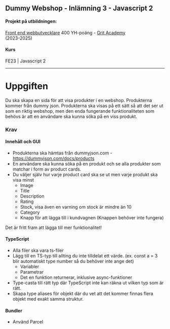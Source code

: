 ## Dummy Webshop - Inlämning 3 - Javascript 2 

#### Projekt på utbildningen:
[Front end webbutvecklare](https://gritacademy.se/front-end-webbutvecklare/) 400 YH-poäng - [Grit Academy](https://gritacademy.se/)  
(2023-2025)

#### Kurs
FE23 | Javascript 2

---

# Uppgiften
Du ska skapa en sida för att visa produkter i en webshop. Produkterna kommer från dummy json. Produkterna ska visas på ett sätt så att det ser ut som en riktig webshop, men den enda fungerande funktionaliteten som behövs är att en användare ska kunna söka på en viss produkt.

### Krav

#### Innehåll och GUI
* Produkterna ska hämtas från dummyjson.com - https://dummyjson.com/docs/products 
* En användare ska kunna söka på en produkt och se alla produkter som matchar i form av product cards.
* Du väljer själv hur varje product card ska se ut men varje produkt ska visa minst
    * Image
    * Title
    * Description
    * Rating
    * Stock, visa även en varning om stock är mindre än 10
    * Category
    * Knapp för att lägga till i kundvagnen (Knappen behöver inte fungera)

Det är fritt fram att lägga till mer funktionalitet!

#### TypeScript
* Alla filer ska vara ts-filer
* Lägg till en TS-typ till allting du inte tilldelat ett värde. (ex. const a = 3 blir automatiskt type number så du behöver inte ange det)
    * Variabler
    * Parametrar
    * Det en funktion returnerar, inklusive async-funktioner
* Type-casta till rätt typ där TypeScript inte kan räkna ut vilken typ som är rätt. 
* Skapa type aliases för objekt där du vet att det kommer finnas flera objekt med exakt samma struktur.

#### Bundler
* Använd Parcel

